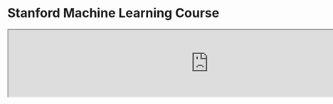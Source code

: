 <!-- TITLE: Machine Learning -->
<!-- SUBTITLE: A quick summary of Machine Learning -->

# Stanford Machine Learning Course
<a href="https://docs.google.com/document/d/e/2PACX-1vRiwvgw_YSpfytF-SLfvKuVvLjyEo9Gb-j1nkUvtll3yMffQ30IhZsHczbDkGQW0o_PTDOWUMOZ8nCt/pub"><center><iframe src="https://docs.google.com/document/d/e/2PACX-1vRiwvgw_YSpfytF-SLfvKuVvLjyEo9Gb-j1nkUvtll3yMffQ30IhZsHczbDkGQW0o_PTDOWUMOZ8nCt/pub" width="900px"></iframe></center></a>


